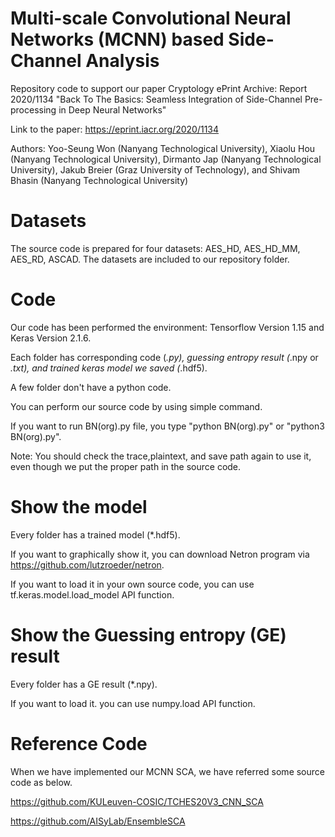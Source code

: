 # Multi-scale Convolutional Neural Networks (MCNN) based Side-Channel Analysis
Repository code to support our paper Cryptology ePrint Archive: Report 2020/1134 "Back To The Basics: Seamless Integration of Side-Channel Pre-processing in Deep Neural Networks"

Link to the paper: https://eprint.iacr.org/2020/1134

Authors: Yoo-Seung Won (Nanyang Technological University), Xiaolu Hou (Nanyang Technological University), Dirmanto Jap (Nanyang Technological University), Jakub Breier (Graz University of Technology), and Shivam Bhasin (Nanyang Technological University)

# Datasets
The source code is prepared for four datasets: AES_HD, AES_HD_MM, AES_RD, ASCAD.
The datasets are included to our repository folder.

# Code
Our code has been performed the environment: Tensorflow Version 1.15 and Keras Version 2.1.6.

Each folder has corresponding code (*.py), guessing entropy result (*.npy or *.txt), and trained keras model we saved (*.hdf5).

A few folder don't have a python code.

You can perform our source code by using simple command.

If you want to run BN(org).py file, you type "python BN(org).py" or "python3 BN(org).py".

Note: You should check the trace,plaintext, and save path again to use it, even though we put the proper path in the source code.

# Show the model
Every folder has a trained model (*.hdf5).

If you want to graphically show it, you can download Netron program via https://github.com/lutzroeder/netron.

If you want to load it in your own source code, you can use tf.keras.model.load_model API function.

# Show the Guessing entropy (GE) result
Every folder has a GE result (*.npy).

If you want to load it. you can use numpy.load API function.

# Reference Code
When we have implemented our MCNN SCA, we have referred some source code as below.

https://github.com/KULeuven-COSIC/TCHES20V3_CNN_SCA

https://github.com/AISyLab/EnsembleSCA
